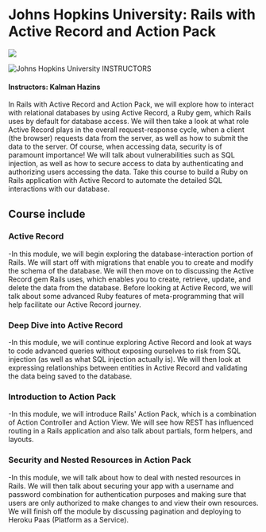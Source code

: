 # Johns Hopkins University: Rails with Active Record and Action Pack

<img src="https://pages.jh.edu/~chem/klausen/Images/JHU_logo.png">

![Johns Hopkins University](http://i.imgur.com/Qktqnu1.png) INSTRUCTORS
#### Instructors: Kalman Hazins


In Rails with Active Record and Action Pack, we will explore how to interact with relational databases by using Active Record, a Ruby gem, which Rails uses by default for database access. We will then take a look at what role Active Record plays in the overall request-response cycle, when a client (the browser) requests data from the server, as well as how to submit the data to the server. Of course, when accessing data, security is of paramount importance! We will talk about vulnerabilities such as SQL injection, as well as how to secure access to data by authenticating and authorizing users accessing the data. Take this course to build a Ruby on Rails application with Active Record to automate the detailed SQL interactions with our database.

## Course include

### Active Record
-In this module, we will begin exploring the database-interaction portion of Rails. We will start off with migrations that enable you to create and modify the schema of the database. We will then move on to discussing the Active Record gem Rails uses, which enables you to create, retrieve, update, and delete the data from the database. Before looking at Active Record, we will talk about some advanced Ruby features of meta-programming that will help facilitate our Active Record journey.

### Deep Dive into Active Record
-In this module, we will continue exploring Active Record and look at ways to code advanced queries without exposing ourselves to risk from SQL injection (as well as what SQL injection actually is). We will then look at expressing relationships between entities in Active Record and validating the data being saved to the database.

### Introduction to Action Pack
-In this module, we will introduce Rails' Action Pack, which is a combination of Action Controller and Action View. We will see how REST has influenced routing in a Rails application and also talk about partials, form helpers, and layouts.

### Security and Nested Resources in Action Pack
-In this module, we will talk about how to deal with nested resources in Rails. We will then talk about securing your app with a username and password combination for authentication purposes and making sure that users are only authorized to make changes to and view their own resources. We will finish off the module by discussing pagination and deploying to Heroku Paas (Platform as a Service).

